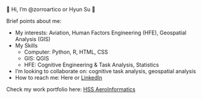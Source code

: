 :wave: Hi, I’m @zorroartico or Hyun Su :maple_leaf:

Brief points about me:
- My interests: Aviation, Human Factors Engineering (HFE), Geospatial Analysis (GIS)
- My Skills
  - Computer: Python, R, HTML, CSS
  - GIS: QGIS
  - HFE: Cognitive Engineering & Task Analysis, Statistics
- I’m looking to collaborate on: cognitive task analysis, geospatial analysis
- How to reach me: Here or [LinkedIn](https://www.linkedin.com/in/hyun-su-winfred-seong-mes-545bb467/)

Check my work portfolio here: [HSS AeroInformatics](https://zorroartico.github.io/index.html)

<!---
zorroartico/zorroartico is a ✨ special ✨ repository because its `README.md` (this file) appears on your GitHub profile.
You can click the Preview link to take a look at your changes.
--->
